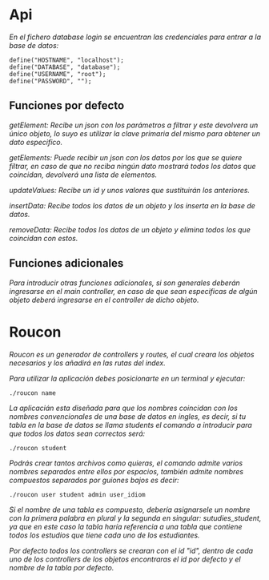 # Api

_En el fichero database login se encuentran las credenciales para entrar a la base de datos:_

```
define("HOSTNAME", "localhost");
define("DATABASE", "database");
define("USERNAME", "root");
define("PASSWORD", "");
```

## Funciones por defecto

_getElement: Recibe un json con los parámetros a filtrar y este devolvera un único objeto, lo suyo es utilizar la clave primaria del mismo para obtener un dato especifico._

_getElements: Puede recibir un json con los datos por los que se quiere filtrar, en caso de que no reciba ningún dato mostrará todos los datos que coincidan, devolverá una lista de elementos._

_updateValues: Recibe un id y unos valores que sustituirán los anteriores._

_insertData: Recibe todos los datos de un objeto y los inserta en la base de datos._

_removeData: Recibe todos los datos de un objeto y elimina todos los que coincidan con estos._

## Funciones adicionales

_Para introducir otras funciones adicionales, si son generales deberán ingresarse en el *main controller*, en caso de que sean especificas de algún objeto deberá ingresarse en el controller de dicho objeto._

# Roucon

_Roucon es un generador de controllers y routes, el cual creara los objetos necesarios y los añadirá en las rutas del index._

_Para utilizar la aplicación debes posicionarte en un terminal y ejecutar:_

```
./roucon name
```

_La aplicacián esta diseñada para que los nombres coincidan con los nombres convencionales de una base de datos en ingles, es decir, si tu tabla en la base de datos se llama students el comando a introducir para que todos los datos sean correctos será:_

```
./roucon student
```

_Podrás crear tantos archivos como quieras, el comando admite varios nombres separados entre ellos por espacios, también admite nombres compuestos separados por guiones bajos es decir:_

```
./roucon user student admin user_idiom
```

_Si el nombre de una tabla es compuesto, debería asignarsele un nombre con la primera palabra en plural y la segunda en singular: sutudies_student, ya que en este caso la tabla haría referencia a una tabla que contiene todos los estudios que tiene cada uno de los estudiantes._

_Por defecto todos los controllers se crearan con el id "id", dentro de cada uno de los controllers de los objetos encontraras el id por defecto y el nombre de la tabla por defecto._
